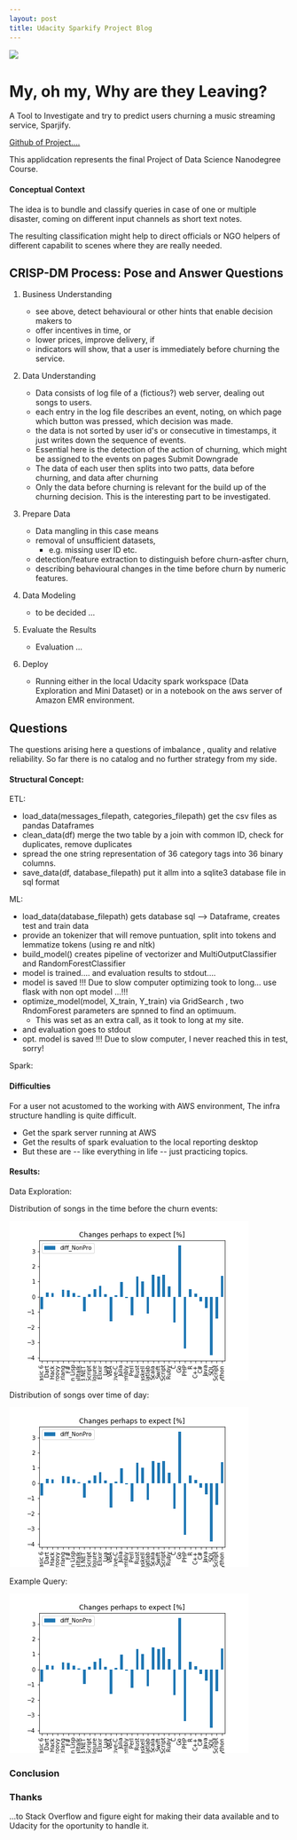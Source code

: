 ```yaml
---
layout: post
title: Udacity Sparkify Project Blog
---
```



![](../images/sparkify.png)

# My, oh my, Why are they Leaving?

A Tool to Investigate and try to predict users churning a music streaming service, Sparjify.

[Github of Project....](https://github.com/ubiquarum66/UdacityProjectSparkify)

This applidcation represents the final Project of Data Science Nanodegree Course. 

#### Conceptual Context 

The idea is to bundle and classify 
queries in case of one or multiple disaster, coming on different input channels as short text notes.

The resulting classification might help to direct officials or NGO helpers of different capabilit 
to scenes where they are really needed.

## CRISP-DM Process: Pose and Answer Questions

1. Business Understanding
    + see above, detect behavioural or other hints that enable decision makers to
    + offer incentives in time, or 
    + lower prices, improve delivery, if
    + indicators will show, that a user is immediately before churning the service.
    
    
2. Data Understanding
    + Data consists of log file of a (fictious?) web server, dealing out songs to users.
    + each entry in the log file describes an event, noting, on which page which button was pressed, which decision was made.
    + the data is not sorted by user id's or consecutive in timestamps, it just writes down the sequence of events.
    + Essential here is the detection of the action of churning, which might be assigned to the events on pages Submit Downgrade
    + The data of each user then splits into two patts, data before churning, and data after churning
    + Only the data before churning is relevant for the build up of the churning decision. This is the interesting part to be investigated.
        
3. Prepare Data
    + Data mangling in this case means 
    + removal of unsufficient datasets, 
        + e.g. missing user ID etc.
    + detection/feature extraction to distinguish before churn-asfter churn,
    + describing behavioural changes in the time before churn by numeric features.

4. Data Modeling
    + to be decided ...

5. Evaluate the Results
    + Evaluation ...
    
6. Deploy
    + Running either in the local Udacity spark workspace (Data Exploration and Mini Dataset) or in a notebook on the aws server of Amazon EMR environment.
    
## Questions 

The questions arising here a questions of imbalance , quality and relative reliability. So far there is no catalog and no further strategy from my side.

#### Structural Concept: 

ETL:

+ load_data(messages_filepath, categories_filepath) get the csv files as pandas Dataframes
+ clean_data(df) merge the two table by a join with common ID, check for duplicates, remove duplicates
+ spread the one string representation of 36 category tags into 36 binary columns.
+ save_data(df, database_filepath) put it allm into a sqlite3 database file in sql format 

ML:

+ load_data(database_filepath)  gets database sql --> Dataframe, creates test and train data
+ provide an tokenizer that will remove puntuation, split into tokens and lemmatize tokens (using re and nltk)
+ build_model() creates  pipeline of vectorizer and MultiOutputClassifier and RandomForestClassifier
+ model is trained.... and evaluation results to stdout....
+ model is saved !!! Due to slow computer optimizing took to long... use flask with non opt model ...!!!
+ optimize_model(model, X_train, Y_train) via GridSearch , two RndomForest parameters are spnned to find an optimuum. 
    + This was set as an extra call, as it took to long at my site.
+ and evaluation goes to stdout
+ opt. model is saved !!! Due to slow computer, I never reached this in test, sorry!

Spark:

#### Difficulties

For a user not acustomed to the working with AWS environment, The infra structure handling is quite difficult.

+ Get the spark server running at AWS
+ Get the results of spark evaluation to the local reporting desktop
+ But these are -- like everything in life -- just practicing topics.

#### Results:

Data Exploration:

Distribution of songs in the time before the churn events:

![1](../images/sparkify_song_distrib.png)

Distribution of songs over time of day:

![1](../images/sparkify_time_of_day.png)

Example Query:

![1](../images/sparkify_beforeToTotal.png)

### Conclusion

### Thanks 

...to Stack Overflow and figure eight for making their data available and to Udacity for the oportunity to handle it.
    